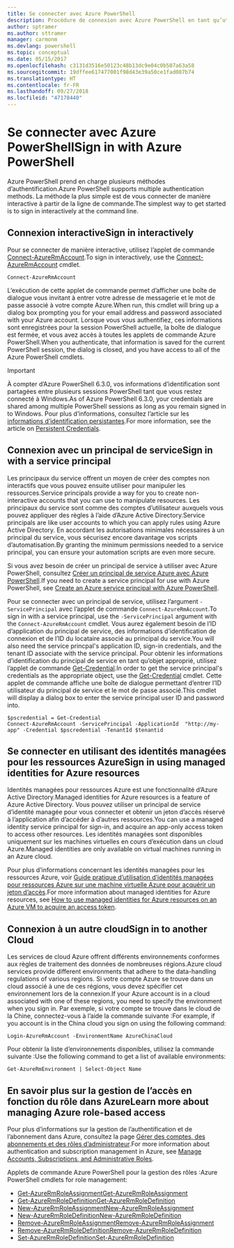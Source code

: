 ```yaml
---
title: Se connecter avec Azure PowerShell
description: Procédure de connexion avec Azure PowerShell en tant qu’utilisateur, en tant que principal de service, ou avec des identités managées pour les ressources Azure.
author: sptramer
ms.author: sttramer
manager: carmonm
ms.devlang: powershell
ms.topic: conceptual
ms.date: 05/15/2017
ms.openlocfilehash: c3131d3516e50123c48b13dc9e04c0b507a63a58
ms.sourcegitcommit: 19dffee617477001f98d43e39a50ce1fad087b74
ms.translationtype: HT
ms.contentlocale: fr-FR
ms.lasthandoff: 09/27/2018
ms.locfileid: "47178440"
---
```

# <a name="sign-in-with-azure-powershell"></a><span data-ttu-id="e0dbd-103">Se connecter avec Azure PowerShell</span><span class="sxs-lookup"><span data-stu-id="e0dbd-103">Sign in with Azure PowerShell</span></span>

<span data-ttu-id="e0dbd-104">Azure PowerShell prend en charge plusieurs méthodes d’authentification.</span><span class="sxs-lookup"><span data-stu-id="e0dbd-104">Azure PowerShell supports multiple authentication methods.</span></span> <span data-ttu-id="e0dbd-105">La méthode la plus simple est de vous connecter de manière interactive à partir de la ligne de commande.</span><span class="sxs-lookup"><span data-stu-id="e0dbd-105">The simplest way to get started is to sign in interactively at the command line.</span></span>

## <a name="sign-in-interactively"></a><span data-ttu-id="e0dbd-106">Connexion interactive</span><span class="sxs-lookup"><span data-stu-id="e0dbd-106">Sign in interactively</span></span>

<span data-ttu-id="e0dbd-107">Pour se connecter de manière interactive, utilisez l’applet de commande [Connect-AzureRmAccount](/powershell/module/azurerm.profile/connect-azurermaccount).</span><span class="sxs-lookup"><span data-stu-id="e0dbd-107">To sign in interactively, use the [Connect-AzureRmAccount](/powershell/module/azurerm.profile/connect-azurermaccount) cmdlet.</span></span>

```azurepowershell
Connect-AzureRmAccount
```

<span data-ttu-id="e0dbd-108">L’exécution de cette applet de commande permet d’afficher une boîte de dialogue vous invitant à entrer votre adresse de messagerie et le mot de passe associé à votre compte Azure.</span><span class="sxs-lookup"><span data-stu-id="e0dbd-108">When run, this cmdlet will bring up a dialog box prompting you for your email address and password associated with your Azure account.</span></span> <span data-ttu-id="e0dbd-109">Lorsque vous vous authentifiez, ces informations sont enregistrées pour la session PowerShell actuelle, la boîte de dialogue est fermée, et vous avez accès à toutes les applets de commande Azure PowerShell.</span><span class="sxs-lookup"><span data-stu-id="e0dbd-109">When you authenticate, that information is saved for the current PowerShell session, the dialog is closed, and you have access to all of the Azure PowerShell cmdlets.</span></span>

> [!IMPORTANT]
> <span data-ttu-id="e0dbd-110">À compter d’Azure PowerShell 6.3.0, vos informations d’identification sont partagées entre plusieurs sessions PowerShell tant que vous restez connecté à Windows.</span><span class="sxs-lookup"><span data-stu-id="e0dbd-110">As of Azure PowerShell 6.3.0, your credentials are shared among multiple PowerShell sessions as long as you remain signed in to Windows.</span></span> <span data-ttu-id="e0dbd-111">Pour plus d’informations, consultez l’article sur les [informations d’identification persistantes](context-persistence.md).</span><span class="sxs-lookup"><span data-stu-id="e0dbd-111">For more information, see the article on [Persistent Credentials](context-persistence.md).</span></span>

## <a name="sign-in-with-a-service-principal"></a><span data-ttu-id="e0dbd-112">Connexion avec un principal de service</span><span class="sxs-lookup"><span data-stu-id="e0dbd-112">Sign in with a service principal</span></span>

<span data-ttu-id="e0dbd-113">Les principaux du service offrent un moyen de créer des comptes non interactifs que vous pouvez ensuite utiliser pour manipuler les ressources.</span><span class="sxs-lookup"><span data-stu-id="e0dbd-113">Service principals provide a way for you to create non-interactive accounts that you can use to manipulate resources.</span></span> <span data-ttu-id="e0dbd-114">Les principaux du service sont comme des comptes d’utilisateur auxquels vous pouvez appliquer des règles à l’aide d’Azure Active Directory.</span><span class="sxs-lookup"><span data-stu-id="e0dbd-114">Service principals are like user accounts to which you can apply rules using Azure Active Directory.</span></span> <span data-ttu-id="e0dbd-115">En accordant les autorisations minimales nécessaires à un principal du service, vous sécurisez encore davantage vos scripts d’automatisation.</span><span class="sxs-lookup"><span data-stu-id="e0dbd-115">By granting the minimum permissions needed to a service principal, you can ensure your automation scripts are even more secure.</span></span>

<span data-ttu-id="e0dbd-116">Si vous avez besoin de créer un principal de service à utiliser avec Azure PowerShell, consultez [Créer un principal de service Azure avec Azure PowerShell](create-azure-service-principal-azureps.md).</span><span class="sxs-lookup"><span data-stu-id="e0dbd-116">If you need to create a service principal for use with Azure PowerShell, see [Create an Azure service principal with Azure PowerShell](create-azure-service-principal-azureps.md).</span></span>

<span data-ttu-id="e0dbd-117">Pour se connecter avec un principal de service, utilisez l’argument `-ServicePrincipal` avec l’applet de commande `Connect-AzureRmAccount`.</span><span class="sxs-lookup"><span data-stu-id="e0dbd-117">To sign in with a service principal, use the `-ServicePrincipal` argument with the `Connect-AzureRmAccount` cmdlet.</span></span> <span data-ttu-id="e0dbd-118">Vous aurez également besoin de l’ID d’application du principal de service, des informations d’identification de connexion et de l’ID du locataire associé au principal du service.</span><span class="sxs-lookup"><span data-stu-id="e0dbd-118">You will also need the service princpal's application ID, sign-in credentials, and the tenant ID associate with the service principal.</span></span> <span data-ttu-id="e0dbd-119">Pour obtenir les informations d’identification du principal de service en tant qu’objet approprié, utilisez l’applet de commande [Get-Credential](/powershell/module/microsoft.powershell.security/get-credential).</span><span class="sxs-lookup"><span data-stu-id="e0dbd-119">In order to get the service principal's credentials as the appropriate object, use the [Get-Credential](/powershell/module/microsoft.powershell.security/get-credential) cmdlet.</span></span> <span data-ttu-id="e0dbd-120">Cette applet de commande affiche une boîte de dialogue permettant d’entrer l’ID utilisateur du principal de service et le mot de passe associé.</span><span class="sxs-lookup"><span data-stu-id="e0dbd-120">This cmdlet will display a dialog box to enter the service principal user ID and password into.</span></span>

```azurepowershell-interactive
$pscredential = Get-Credential
Connect-AzureRmAccount -ServicePrincipal -ApplicationId  "http://my-app" -Credential $pscredential -TenantId $tenantid
```

## <a name="sign-in-using-managed-identities-for-azure-resources"></a><span data-ttu-id="e0dbd-121">Se connecter en utilisant des identités managées pour les ressources Azure</span><span class="sxs-lookup"><span data-stu-id="e0dbd-121">Sign in using managed identities for Azure resources</span></span>

<span data-ttu-id="e0dbd-122">Identités managées pour ressources Azure est une fonctionnalité d’Azure Active Directory.</span><span class="sxs-lookup"><span data-stu-id="e0dbd-122">Managed identities for Azure resources is a feature of Azure Active Directory.</span></span> <span data-ttu-id="e0dbd-123">Vous pouvez utiliser un principal de service d’identité managée pour vous connecter et obtenir un jeton d’accès réservé à l’application afin d’accéder à d’autres ressources.</span><span class="sxs-lookup"><span data-stu-id="e0dbd-123">You can use a managed identity service principal for sign-in, and acquire an app-only access token to access other resources.</span></span> <span data-ttu-id="e0dbd-124">Les identités managées sont disponibles uniquement sur les machines virtuelles en cours d’exécution dans un cloud Azure.</span><span class="sxs-lookup"><span data-stu-id="e0dbd-124">Managed identities are only available on virtual machines running in an Azure cloud.</span></span>

<span data-ttu-id="e0dbd-125">Pour plus d’informations concernant les identités managées pour les ressources Azure, voir [Guide pratique d’utilisation d’identités managées pour ressources Azure sur une machine virtuelle Azure pour acquérir un jeton d’accès](/azure/active-directory/managed-identities-azure-resources/how-to-use-vm-token).</span><span class="sxs-lookup"><span data-stu-id="e0dbd-125">For more information about managed identities for Azure resources, see [How to use managed identities for Azure resources on an Azure VM to acquire an access token](/azure/active-directory/managed-identities-azure-resources/how-to-use-vm-token).</span></span>

## <a name="sign-in-to-another-cloud"></a><span data-ttu-id="e0dbd-126">Connexion à un autre cloud</span><span class="sxs-lookup"><span data-stu-id="e0dbd-126">Sign in to another Cloud</span></span>

<span data-ttu-id="e0dbd-127">Les services de cloud Azure offrent différents environnements conformes aux règles de traitement des données de nombreuses régions.</span><span class="sxs-lookup"><span data-stu-id="e0dbd-127">Azure cloud services provide different environments that adhere to the data-handling regulations of various regions.</span></span> <span data-ttu-id="e0dbd-128">Si votre compte Azure se trouve dans un cloud associé à une de ces régions, vous devez spécifier cet environnement lors de la connexion.</span><span class="sxs-lookup"><span data-stu-id="e0dbd-128">If your Azure account is in a cloud associated with one of these regions, you need to specify the environment when you sign in.</span></span> <span data-ttu-id="e0dbd-129">Par exemple, si votre compte se trouve dans le cloud de la Chine, connectez-vous à l’aide la commande suivante :</span><span class="sxs-lookup"><span data-stu-id="e0dbd-129">For example, if you account is in the China cloud you sign on using the following command:</span></span>

```azurepowershell-interactive
Login-AzureRmAccount -EnvironmentName AzureChinaCloud
```

<span data-ttu-id="e0dbd-130">Pour obtenir la liste d’environnements disponibles, utilisez la commande suivante :</span><span class="sxs-lookup"><span data-stu-id="e0dbd-130">Use the following command to get a list of available environments:</span></span>

```azurepowershell-interactive
Get-AzureRmEnvironment | Select-Object Name
```

## <a name="learn-more-about-managing-azure-role-based-access"></a><span data-ttu-id="e0dbd-131">En savoir plus sur la gestion de l’accès en fonction du rôle dans Azure</span><span class="sxs-lookup"><span data-stu-id="e0dbd-131">Learn more about managing Azure role-based access</span></span>

<span data-ttu-id="e0dbd-132">Pour plus d’informations sur la gestion de l’authentification et de l’abonnement dans Azure, consultez la page [Gérer des comptes, des abonnements et des rôles d’administrateur](/azure/active-directory/role-based-access-control-configure).</span><span class="sxs-lookup"><span data-stu-id="e0dbd-132">For more information about authentication and subscription management in Azure, see [Manage Accounts, Subscriptions, and Administrative Roles](/azure/active-directory/role-based-access-control-configure).</span></span>

<span data-ttu-id="e0dbd-133">Applets de commande Azure PowerShell pour la gestion des rôles :</span><span class="sxs-lookup"><span data-stu-id="e0dbd-133">Azure PowerShell cmdlets for role management:</span></span>

* [<span data-ttu-id="e0dbd-134">Get-AzureRmRoleAssignment</span><span class="sxs-lookup"><span data-stu-id="e0dbd-134">Get-AzureRmRoleAssignment</span></span>](/powershell/module/AzureRM.Resources/Get-AzureRmRoleAssignment)
* [<span data-ttu-id="e0dbd-135">Get-AzureRmRoleDefinition</span><span class="sxs-lookup"><span data-stu-id="e0dbd-135">Get-AzureRmRoleDefinition</span></span>](/powershell/module/AzureRM.Resources/Get-AzureRmRoleDefinition)
* [<span data-ttu-id="e0dbd-136">New-AzureRmRoleAssignment</span><span class="sxs-lookup"><span data-stu-id="e0dbd-136">New-AzureRmRoleAssignment</span></span>](/powershell/module/AzureRM.Resources/New-AzureRmRoleAssignment)
* [<span data-ttu-id="e0dbd-137">New-AzureRmRoleDefinition</span><span class="sxs-lookup"><span data-stu-id="e0dbd-137">New-AzureRmRoleDefinition</span></span>](/powershell/module/AzureRM.Resources/New-AzureRmRoleDefinition)
* [<span data-ttu-id="e0dbd-138">Remove-AzureRmRoleAssignment</span><span class="sxs-lookup"><span data-stu-id="e0dbd-138">Remove-AzureRmRoleAssignment</span></span>](/powershell/module/AzureRM.Resources/Remove-AzureRmRoleAssignment)
* [<span data-ttu-id="e0dbd-139">Remove-AzureRmRoleDefinition</span><span class="sxs-lookup"><span data-stu-id="e0dbd-139">Remove-AzureRmRoleDefinition</span></span>](/powershell/module/AzureRM.Resources/Remove-AzureRmRoleDefinition)
* [<span data-ttu-id="e0dbd-140">Set-AzureRmRoleDefinition</span><span class="sxs-lookup"><span data-stu-id="e0dbd-140">Set-AzureRmRoleDefinition</span></span>](/powershell/moduel/AzureRM.Resources/Set-AzureRmRoleDefinition)
